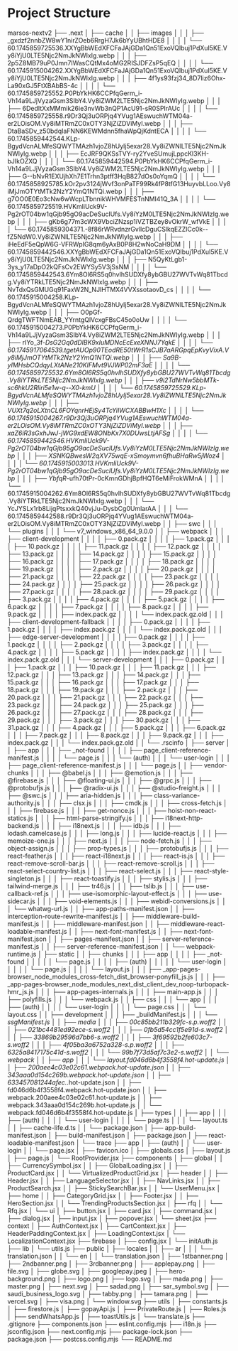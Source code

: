 # Project Structure

marsos-nextv2
├── .next
│   ├── cache
│   │   ├── images
│   │   │   ├── _gxdzf2nnbZW8wY1nirZOeb6RrgH7Jk6bYyUBhtHDE8
│   │   │   │   └── 60.1745859725536.XXYgBbWEdXFCFaJAjGDa1Qn51ExoVQIbuj1PdXuI5KE.Vy8iYjU0LTE5Njc2NmJkNWIxIg.webp
│   │   │   ├── 2p5Z8MB79uP0Jmn7IWasCQtMx4oMG2RISJDFZsP5qEQ
│   │   │   │   └── 60.1745915004262.XXYgBbWEdXFCFaJAjGDa1Qn51ExoVQIbuj1PdXuI5KE.Vy8iYjU0LTE5Njc2NmJkNWIxIg.webp
│   │   │   ├── 4f1ys93fzj34_8D7liz6Ohx-La90xGJ5FtXBAbBS-4c
│   │   │   │   └── 60.1745859725552.P0PbYkHK6CCPfqGerm_i-Vh14a9LJjVyzaGsm3SIbY4.Vy8iZWM2LTE5Njc2NmJkNWIyIg.webp
│   │   │   ├── 6DedItXxMMmik26ie3nvWb3nQP1AcU91-sR0SPIrAUc
│   │   │   │   └── 60.1745859725558.r9Dr3Qj3uORPjq4YVug1AEswuchWTM04a-er2LOisOM.Vy8iMTRmZC0xOTY3NjZiZDViMyI.webp
│   │   │   ├── DtaBaSDv_z50bdqIaFNN6KEWMdnn5fhaWpQjKdntECA
│   │   │   │   └── 60.1745859442544.KLp-BgydVcnALMfeSQWYTMAzh1vjoZ8hUylj5exar28.Vy8iZWNlLTE5Njc2NmJkNWIyIg.webp
│   │   │   ├── EcJRF9QKSsTVY-ry2YveSUmujLppcKl3KH-bJIkOZXQ
│   │   │   │   └── 60.1745859442594.P0PbYkHK6CCPfqGerm_i-Vh14a9LJjVyzaGsm3SIbY4.Vy8iZWM2LTE5Njc2NmJkNWIyIg.webp
│   │   │   ├── G--bNvR1EXUjhXh7E1Trhn3ptff3HqB827dOs0oYqmQ
│   │   │   │   └── 60.1745858925785.kOr2pv3124jWvf3onPaTF99Rk4fP8tfG13HuyvbLLoo.Vy8iMjJmOTYtMTk2NzY2YmQ1NTQi.webp
│   │   │   ├── g7OO0E0Eo3cNw6wWcpLTbnnikWHVMFESTnNMI41Q_3A
│   │   │   │   └── 60.1745859725519.HVKmliUck9V-Pg2rOT04bw1qGjb95gO9acDeSuclUfs.Vy8iYzM0LTE5Njc2NmJkNWIzIg.webp
│   │   │   ├── gKb6g77m3cWX9VbciZNzsp1iVZTBZey8vOkrW_wfVkE
│   │   │   │   └── 60.1745859304371.-8f86rWRvdnzrGvllcDguCSlkqEZZlCc0k--fZ5NdW0.Vy8iZWNlLTE5Njc2NmJkNWIyIg.webp
│   │   │   ├── iHeEdF5eQpW6G-VFRWpIG8qm6yAxB0P8H2wNoCaH9DM
│   │   │   │   └── 60.1745859442546.XXYgBbWEdXFCFaJAjGDa1Qn51ExoVQIbuj1PdXuI5KE.Vy8iYjU0LTE5Njc2NmJkNWIxIg.webp
│   │   │   ├── N5QyKtLgb1-3ys_y17aDpO2kQFsCv2EWYSy5V3jSsNM
│   │   │   │   └── 60.1745859442543.6Ym8Ol6RS5q0hvIhSUDXfy8ybGBU27WVTvWq81Tbcdg.Vy8iYTRkLTE5Njc2NmJkNWIxIg.webp
│   │   │   ├── NvTdxQsGMUGq91FaxW2N_NJlHTMX4VVXssotaovD_cs
│   │   │   │   └── 60.1745915004258.KLp-BgydVcnALMfeSQWYTMAzh1vjoZ8hUylj5exar28.Vy8iZWNlLTE5Njc2NmJkNWIyIg.webp
│   │   │   ├── O0pGf-QrdgTWFTNmEAB_YYrntgQlVcxgFBsC45o0oUw
│   │   │   │   └── 60.1745915004273.P0PbYkHK6CCPfqGerm_i-Vh14a9LJjVyzaGsm3SIbY4.Vy8iZWM2LTE5Njc2NmJkNWIyIg.webp
│   │   │   ├── rIYo_3f-_DsG2Gq0dDlBK9xIuMDNcEcExeXNNJ7YqkE
│   │   │   │   └── 60.1745917064539.tgetAUOp90TEodRE50tWrR1sCJB7aARGpqEpKvyVixA.Vy8iMjJmOTYtMTk2NzY2YmQ1NTQi.webp
│   │   │   ├── Sa9B-yIMHsbCQdqyLXtANe210KlFMvt9VJWP02mF3aE
│   │   │   │   └── 60.1745859725532.6Ym8Ol6RS5q0hvIhSUDXfy8ybGBU27WVTvWq81Tbcdg.Vy8iYTRkLTE5Njc2NmJkNWIxIg.webp
│   │   │   ├── v9i2TdNrNw5bbMTk-sc6hkU2Rliri5e1w-q--X0-kmU
│   │   │   │   └── 60.1745859725529.KLp-BgydVcnALMfeSQWYTMAzh1vjoZ8hUylj5exar28.Vy8iZWNlLTE5Njc2NmJkNWIyIg.webp
│   │   │   ├── VUXt7q2oLXtnCL6FOYqnrHEjSy4TcYiIWCXABBwH1Xc
│   │   │   │   └── 60.1745915004267.r9Dr3Qj3uORPjq4YVug1AEswuchWTM04a-er2LOisOM.Vy8iMTRmZC0xOTY3NjZiZDViMyI.webp
│   │   │   ├── xaZ6iR3sGxhJwJ-jWG9xdEW8ONbKx7X0DUwsLtjAFSg
│   │   │   │   └── 60.1745859442546.HVKmliUck9V-Pg2rOT04bw1qGjb95gO9acDeSuclUfs.Vy8iYzM0LTE5Njc2NmJkNWIzIg.webp
│   │   │   ├── XSNKQBwesW2qXV75wqE-xSmoymvn6fhuBHaRw5jWoz4
│   │   │   │   └── 60.1745915003013.HVKmliUck9V-Pg2rOT04bw1qGjb95gO9acDeSuclUfs.Vy8iYzM0LTE5Njc2NmJkNWIzIg.webp
│   │   │   ├── YbfqR_-ufh70tPr-0cKmnGDhjBpfHQT6eMiFrokWMnA
│   │   │   │   └── 60.1745915004262.6Ym8Ol6RS5q0hvIhSUDXfy8ybGBU27WVTvWq81Tbcdg.Vy8iYTRkLTE5Njc2NmJkNWIxIg.webp
│   │   │   └── YcJYSLx1rb8LijqPtsxxkQ40vjJu-DysbCg0UmlarAA
│   │   │       └── 60.1745859442588.r9Dr3Qj3uORPjq4YVug1AEswuchWTM04a-er2LOisOM.Vy8iMTRmZC0xOTY3NjZiZDViMyI.webp
│   │   ├── swc
│   │   │   └── plugins
│   │   │       └── v7_windows_x86_64_9.0.0
│   │   ├── webpack
│   │   │   ├── client-development
│   │   │   │   ├── 0.pack.gz
│   │   │   │   ├── 1.pack.gz
│   │   │   │   ├── 10.pack.gz
│   │   │   │   ├── 11.pack.gz
│   │   │   │   ├── 12.pack.gz
│   │   │   │   ├── 13.pack.gz
│   │   │   │   ├── 14.pack.gz
│   │   │   │   ├── 15.pack.gz
│   │   │   │   ├── 16.pack.gz
│   │   │   │   ├── 17.pack.gz
│   │   │   │   ├── 18.pack.gz
│   │   │   │   ├── 19.pack.gz
│   │   │   │   ├── 2.pack.gz
│   │   │   │   ├── 20.pack.gz
│   │   │   │   ├── 21.pack.gz
│   │   │   │   ├── 22.pack.gz
│   │   │   │   ├── 23.pack.gz
│   │   │   │   ├── 24.pack.gz
│   │   │   │   ├── 25.pack.gz
│   │   │   │   ├── 26.pack.gz
│   │   │   │   ├── 27.pack.gz
│   │   │   │   ├── 28.pack.gz
│   │   │   │   ├── 29.pack.gz
│   │   │   │   ├── 3.pack.gz
│   │   │   │   ├── 4.pack.gz
│   │   │   │   ├── 5.pack.gz
│   │   │   │   ├── 6.pack.gz
│   │   │   │   ├── 7.pack.gz
│   │   │   │   ├── 8.pack.gz
│   │   │   │   ├── 9.pack.gz
│   │   │   │   ├── index.pack.gz
│   │   │   │   └── index.pack.gz.old
│   │   │   ├── client-development-fallback
│   │   │   │   ├── 0.pack.gz
│   │   │   │   ├── 1.pack.gz
│   │   │   │   ├── index.pack.gz
│   │   │   │   └── index.pack.gz.old
│   │   │   ├── edge-server-development
│   │   │   │   ├── 0.pack.gz
│   │   │   │   ├── 1.pack.gz
│   │   │   │   ├── 2.pack.gz
│   │   │   │   ├── 3.pack.gz
│   │   │   │   ├── 4.pack.gz
│   │   │   │   ├── 5.pack.gz
│   │   │   │   ├── index.pack.gz
│   │   │   │   └── index.pack.gz.old
│   │   │   └── server-development
│   │   │       ├── 0.pack.gz
│   │   │       ├── 1.pack.gz
│   │   │       ├── 10.pack.gz
│   │   │       ├── 11.pack.gz
│   │   │       ├── 12.pack.gz
│   │   │       ├── 13.pack.gz
│   │   │       ├── 14.pack.gz
│   │   │       ├── 15.pack.gz
│   │   │       ├── 16.pack.gz
│   │   │       ├── 17.pack.gz
│   │   │       ├── 18.pack.gz
│   │   │       ├── 19.pack.gz
│   │   │       ├── 2.pack.gz
│   │   │       ├── 20.pack.gz
│   │   │       ├── 21.pack.gz
│   │   │       ├── 22.pack.gz
│   │   │       ├── 23.pack.gz
│   │   │       ├── 24.pack.gz
│   │   │       ├── 25.pack.gz
│   │   │       ├── 26.pack.gz
│   │   │       ├── 27.pack.gz
│   │   │       ├── 28.pack.gz
│   │   │       ├── 29.pack.gz
│   │   │       ├── 3.pack.gz
│   │   │       ├── 30.pack.gz
│   │   │       ├── 31.pack.gz
│   │   │       ├── 4.pack.gz
│   │   │       ├── 5.pack.gz
│   │   │       ├── 6.pack.gz
│   │   │       ├── 7.pack.gz
│   │   │       ├── 8.pack.gz
│   │   │       ├── 9.pack.gz
│   │   │       ├── index.pack.gz
│   │   │       └── index.pack.gz.old
│   │   └── .rscinfo
│   ├── server
│   │   ├── app
│   │   │   ├── _not-found
│   │   │   │   ├── page_client-reference-manifest.js
│   │   │   │   └── page.js
│   │   │   └── (auth)
│   │   │       └── user-login
│   │   │           ├── page_client-reference-manifest.js
│   │   │           └── page.js
│   │   ├── vendor-chunks
│   │   │   ├── @babel.js
│   │   │   ├── @emotion.js
│   │   │   ├── @firebase.js
│   │   │   ├── @floating-ui.js
│   │   │   ├── @grpc.js
│   │   │   ├── @protobufjs.js
│   │   │   ├── @radix-ui.js
│   │   │   ├── @studio-freight.js
│   │   │   ├── @swc.js
│   │   │   ├── aria-hidden.js
│   │   │   ├── class-variance-authority.js
│   │   │   ├── clsx.js
│   │   │   ├── cmdk.js
│   │   │   ├── cross-fetch.js
│   │   │   ├── firebase.js
│   │   │   ├── get-nonce.js
│   │   │   ├── hoist-non-react-statics.js
│   │   │   ├── html-parse-stringify.js
│   │   │   ├── i18next-http-backend.js
│   │   │   ├── i18next.js
│   │   │   ├── idb.js
│   │   │   ├── lodash.camelcase.js
│   │   │   ├── long.js
│   │   │   ├── lucide-react.js
│   │   │   ├── memoize-one.js
│   │   │   ├── next.js
│   │   │   ├── node-fetch.js
│   │   │   ├── object-assign.js
│   │   │   ├── prop-types.js
│   │   │   ├── protobufjs.js
│   │   │   ├── react-feather.js
│   │   │   ├── react-i18next.js
│   │   │   ├── react-is.js
│   │   │   ├── react-remove-scroll-bar.js
│   │   │   ├── react-remove-scroll.js
│   │   │   ├── react-select-country-list.js
│   │   │   ├── react-select.js
│   │   │   ├── react-style-singleton.js
│   │   │   ├── react-toastify.js
│   │   │   ├── stylis.js
│   │   │   ├── tailwind-merge.js
│   │   │   ├── tr46.js
│   │   │   ├── tslib.js
│   │   │   ├── use-callback-ref.js
│   │   │   ├── use-isomorphic-layout-effect.js
│   │   │   ├── use-sidecar.js
│   │   │   ├── void-elements.js
│   │   │   ├── webidl-conversions.js
│   │   │   └── whatwg-url.js
│   │   ├── app-paths-manifest.json
│   │   ├── interception-route-rewrite-manifest.js
│   │   ├── middleware-build-manifest.js
│   │   ├── middleware-manifest.json
│   │   ├── middleware-react-loadable-manifest.js
│   │   ├── next-font-manifest.js
│   │   ├── next-font-manifest.json
│   │   ├── pages-manifest.json
│   │   ├── server-reference-manifest.js
│   │   ├── server-reference-manifest.json
│   │   └── webpack-runtime.js
│   ├── static
│   │   ├── chunks
│   │   │   ├── app
│   │   │   │   ├── _not-found
│   │   │   │   │   └── page.js
│   │   │   │   ├── (auth)
│   │   │   │   │   └── user-login
│   │   │   │   │       └── page.js
│   │   │   │   └── layout.js
│   │   │   ├── _app-pages-browser_node_modules_cross-fetch_dist_browser-ponyfill_js.js
│   │   │   ├── _app-pages-browser_node_modules_next_dist_client_dev_noop-turbopack-hmr_js.js
│   │   │   ├── app-pages-internals.js
│   │   │   ├── main-app.js
│   │   │   ├── polyfills.js
│   │   │   └── webpack.js
│   │   ├── css
│   │   │   └── app
│   │   │       ├── (auth)
│   │   │       │   └── user-login
│   │   │       │       └── page.css
│   │   │       └── layout.css
│   │   ├── development
│   │   │   ├── _buildManifest.js
│   │   │   └── _ssgManifest.js
│   │   ├── media
│   │   │   ├── 00c85bb211b329fc-s.p.woff2
│   │   │   ├── 021bc4481ed92ece-s.woff2
│   │   │   ├── 0fb5d54cc1f5e91d-s.woff2
│   │   │   ├── 33869b29596d7bb6-s.woff2
│   │   │   ├── 3f69592b2fe603c7-s.woff2
│   │   │   ├── 4f05ba3a6752a328-s.p.woff2
│   │   │   ├── 6325a8417175c41d-s.woff2
│   │   │   └── 99b7f73d5af7c3e2-s.woff2
│   │   └── webpack
│   │       ├── app
│   │       │   └── layout.fd046d6b4f3558f4.hot-update.js
│   │       ├── 200aee4c03e02c61.webpack.hot-update.json
│   │       ├── 343aaa0d154c269b.webpack.hot-update.json
│   │       ├── 633457081244afec._.hot-update.json
│   │       ├── fd046d6b4f3558f4.webpack.hot-update.json
│   │       ├── webpack.200aee4c03e02c61.hot-update.js
│   │       ├── webpack.343aaa0d154c269b.hot-update.js
│   │       └── webpack.fd046d6b4f3558f4.hot-update.js
│   ├── types
│   │   ├── app
│   │   │   ├── (auth)
│   │   │   │   └── user-login
│   │   │   │       └── page.ts
│   │   │   └── layout.ts
│   │   ├── cache-life.d.ts
│   │   └── package.json
│   ├── app-build-manifest.json
│   ├── build-manifest.json
│   ├── package.json
│   ├── react-loadable-manifest.json
│   └── trace
├── app
│   ├── (auth)
│   │   └── user-login
│   │       └── page.jsx
│   ├── favicon.ico
│   ├── globals.css
│   ├── layout.js
│   ├── page.js
│   └── RootProvider.jsx
├── components
│   ├── global
│   │   ├── CurrencySymbol.jsx
│   │   ├── GlobalLoading.jsx
│   │   ├── ProductCard.jsx
│   │   └── VirtualizedProductGrid.jsx
│   ├── header
│   │   ├── Header.jsx
│   │   ├── LanguageSelector.jsx
│   │   ├── NavLinks.jsx
│   │   ├── ProductSearch.jsx
│   │   ├── StickySearchBar.jsx
│   │   └── UserMenu.jsx
│   ├── home
│   │   ├── CategoryGrid.jsx
│   │   ├── Footer.jsx
│   │   ├── HeroSection.jsx
│   │   └── TrendingProductsSection.jsx
│   ├── rfq
│   │   └── Rfq.jsx
│   └── ui
│       ├── button.jsx
│       ├── card.jsx
│       ├── command.jsx
│       ├── dialog.jsx
│       ├── input.jsx
│       ├── popover.jsx
│       └── sheet.jsx
├── context
│   ├── AuthContext.jsx
│   ├── CartContext.jsx
│   ├── HeaderPaddingContext.jsx
│   ├── LoadingContext.jsx
│   └── LocalizationContext.jsx
├── firebase
│   ├── config.jsx
│   └── initAuth.js
├── lib
│   └── utils.js
├── public
│   ├── locales
│   │   ├── ar
│   │   │   └── translation.json
│   │   └── en
│   │       └── translation.json
│   ├── 1stbanner.png
│   ├── 2ndbanner.png
│   ├── 3rdbanner.png
│   ├── applepay.png
│   ├── file.svg
│   ├── globe.svg
│   ├── googlepay.jpeg
│   ├── hero-background.png
│   ├── logo.png
│   ├── logo.svg
│   ├── mada.png
│   ├── master.png
│   ├── next.svg
│   ├── sadad.png
│   ├── sar_symbol.svg
│   ├── saudi_business_logo.svg
│   ├── tabby.png
│   ├── tamara.png
│   ├── vercel.svg
│   ├── visa.png
│   └── window.svg
├── utils
│   ├── constants.js
│   ├── firestore.js
│   ├── gopayApi.js
│   ├── PrivateRoute.js
│   ├── Roles.js
│   ├── sendWhatsApp.js
│   ├── toastUtils.js
│   └── translate.js
├── .gitignore
├── components.json
├── eslint.config.mjs
├── i18n.js
├── jsconfig.json
├── next.config.mjs
├── package-lock.json
├── package.json
├── postcss.config.mjs
└── README.md
